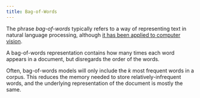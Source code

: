 ```yaml
---
title: Bag-of-Words
---
```

The phrase *bag-of-words* typically refers to a way of representing
text in natural language processing, although [it has been applied to computer vision][1].

A bag-of-words representation contains how many times each word appears in a document,
but disregards the order of the words.

Often, bag-of-words models will only include the $k$ most frequent words in a corpus.
This reduces the memory needed to store relatively-infrequent words, and the
underlying representation of the document is mostly the same.

[1]: https://en.wikipedia.org/wiki/Bag-of-words_model_in_computer_vision
